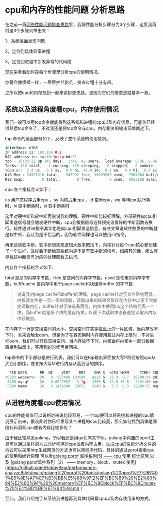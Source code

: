 # cpu和内存的性能问题 分析思路

在之前一篇[网络性能问题排查思路](https://github.com/HobbyBear/performance-analyze/blob/main/Performance%2520Troubleshooting%2520Basics/%25E7%25BD%2591%25E7%25BB%259C%25E9%2597%25AE%25E9%25A2%2598%25E6%258E%2592%25E6%259F%25A5%25E6%2589%258B%25E6%25AE%25B5.md)里，我将性能分析步骤分为3个步骤，这里我再将这3个步骤列举出来：

1，系统层面发现问题

2，定位到具体异常进程

3，定位到进程中引发异常的代码段

现在来看看如何在每个步骤里分析cpu的使用情况。

你将会像侦探一样，一层层抽丝剥茧，排查过程十分有趣。

之所以把cpu和内存放到一起来讲排查思路，是因为它们的排查思路基本一致。
## 系统以及进程角度看cpu，内存使用情况

我们一般可以用top命令就能得到这系统和进程的cpu以及内存信息，可能你已经很熟悉top命令了，不过我还是将top命令与cpu，内存相关的输出简单阐述下。

top 命令的前面部分如下，反映了整个系统的使用情况。
```go
interface: eth0
IP address is: 192.168.0.2
MAC address is: fa:16:3e:7a:bd:31
top - 18:25:22 up 145 days,  2:46, 42 users,  load average: 0.36, 0.56, 0.57
Tasks: 336 total,   1 running, 335 sleeping,   0 stopped,   0 zombie
%Cpu(s):  2.4 us,  0.6 sy,  0.0 ni, 96.9 id,  0.1 wa,  0.0 hi,  0.0 si,  0.0 st
KiB Mem : 24521316 total,   547992 free, 16009260 used,  7964064 buff/cache
KiB Swap:        0 total,        0 free,        0 used.  6852168 avail Mem 
```
cpu 各个指标含义如下：

us 用户态程序占用cpu  ，sy 内核占用cpu ，id 空闲cpu，wa 等待cpu执行耗时，hi 硬中断耗时，si 软中断耗时

这里对硬中断和软中断再说说我的理解。硬件中断比较好理解，外部硬件向cpu引脚发送信号就会触发硬件中断，cpu会根据信号选择预先设置好的中断函数去执行。软件通过int指令其实也是向cpu引脚发送信息，有些文章说软件触发的中断就是软中断，我认为是不恰当的，因为软件同样也可以使用int指令。

再来谈谈软中断，软中断的实现逻辑大致来概括下，内核针对每个cpu核心都创建了一个进程，进程会不断检查系统内是不是有软中断的信号，如果有的话，那么就寻找软中断信号对应的处理函数去执行。

内存各个指标的含义如下:

total 是总的内存字节数，free 是空闲的内存字节数，used 是使用的内存字节数，buff/cache 是内存中用于page cache和块缓存buffer 的字节数

> 说说我对page cache和buffer的理解，page cache针对于文件系统而言，内核读文件是一页一页的读取，读取出来的结果会暂存在内存中以便下次直接读取内存，buffer针对于块设备而言，内核中使用bio这个结构代表一个块，而buffer就是多个块的缓存结果，以便下次读取块设备直接读取从内存中获取到。

在内存下一行是交换空间的大小，交换空间其实是磁盘上的一片区域，当内存放不下时，本来会触发oom，但是为了在容忍瞬时内存使用超过内存上限时，不对进程oom，我们可以开启交换空间，当内存放不下时，内核会将内核中一部分数据置换到磁盘上，等用到的时候再换回来。


top命令的下半部分是进行列表，我们可以在top输出界面按大写P将会按照cpu从大到小排序，或者按大写M进行内存从高到低的排序。
```go
  PID USER      PR  NI    VIRT    RES    SHR S  %CPU %MEM     TIME+ COMMAND                                    
30283 webserv+  20   0  927496 183500   4128 S  22.9  0.7  18708:29 zdisk-sync                                 
 5788 mysql     20   0 8027552   3.7g   1960 S  12.0 15.8   2491:06 mysqld                                     
 5990 nemo      20   0 1466340  79072   2848 S   6.3  0.3  12289:55 nsproxy 
``` 

## 从进程角度看cpu使用情况
cpu的性能排查可以说相对来说比较容易，一个top便可以将系统和进程的cpu情况展示出来，假设此时你已经发现某个进程的cpu比较高，那么如何找到具体是哪段代码消耗cpu或者内存比较多呢？

由于我比较熟悉golang，所以我还是用go程序来举例，golang中内置的pprof工具可以通过采样的方式分析程序的cpu或者内存占用。生成cpu的性能分析文件的方式可以采用http生成网页的方式也可以用程序代码，具体的通过pprof查看cpu的使用和统计原理 可以看[golang pprof 监控系列(5) —— cpu 使用 统计原理
]( https://github.com/HobbyBear/performance-analyze/blob/main/golang%20pprof%20tools/golang%20pprof%20%E7%9B%91%E6%8E%A7%E7%B3%BB%E5%88%97(5)%20%E2%80%94%E2%80%94%20cpu%20%E4%BD%BF%E7%94%A8%20%E7%BB%9F%E8%AE%A1%E5%8E%9F%E7%90%86.md ) 以及 [golang pprof监控系列（2） —— memory，block，mutex 使用](https://github.com/HobbyBear/performance-analyze/blob/main/golang%20pprof%20tools/golang%20pprof%E7%9B%91%E6%8E%A7%E7%B3%BB%E5%88%97(2%EF%BC%89%20%E2%80%94%E2%80%94%20%20memory%EF%BC%8Cblock%EF%BC%8Cmutex%20%E4%BD%BF%E7%94%A8.md )

至此，我们介绍完了从系统到进程再到具体代码看cpu以及内存使用率的方式。




